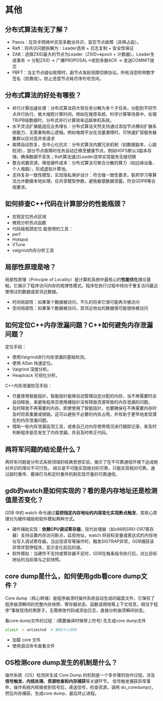 # 其他

## 分布式算法有无了解？

- Paxos：在异步网络中实现多数派共识，容忍节点故障（非拜占庭）。
- Raft：将共识问题拆解为：Leader选举 + 日志复制 + 安全性保证
- ZAB：选择ZXID最大的节点为Leader（ZXID=epoch + 计数器）。Leader生成事务 → 分配ZXID → 广播PROPOSAL->收到多数ACK → 发送COMMIT提交
- PBFT：当主节点疑似故障时，副节点发起视图切换协议。所有消息附带数字签名（防篡改）。防止恶意节点耗尽序列号空间。

## 分布式算法的好处有哪些？

- 并行计算加速处理：分布式算法将大型任务分解为多个子任务，分配到不同节点并行执行，极大缩短计算时间。例如在推荐系统、科学计算等场景中，处理TB/PB级数据时，分布式并行计算效率远超单机系统。
- 水平灵活扩展能适应业务增长：分布式算法天然支持通过添加节点横向扩展系统能力，无需重构核心逻辑。例如电商平台在流量激增时，可快速扩容服务器集群以应对高并发请求
- 故障自动恢复，去中心化抗灾：分布式算法内置冗余机制（如数据副本、心跳检测），部分节点故障时任务自动迁移至健康节点。例如HDFS默认3副本存储，确保数据不丢失；Raft算法通过Leader选举实现服务无缝切换
- 整合闲置资源，降低硬件成本：分布式算法可聚合分散的算力（如边缘设备、个人电脑），形成虚拟计算池。
- 支持复杂一致性模型，实现隐私保护设计：符合强一致性要求，联邦学习等算法允许数据本地处理，仅共享模型参数，避免敏感数据泄露，符合GDPR等合规要求。

## 如何排查C++代码在计算部分的性能瓶颈？

- 宏观定位热点区域
- 微观分析热点函数
- 代码级瓶颈定位
能使用的工具：
- perf
- Hotspot
- VTune
- valgrind内存分析工具

## 局部性原理是啥？

局部性原理（Principle of Locality）是计算机系统中最核心的**性能优化**理论基础，它揭示了程序访问内存的规律性模式。程序在执行过程中倾向于重复访问最近使用过的数据或其邻近数据。

- 时间局部性：如果某个数据被访问，不久的将来它很可能再次被访问
- 空间局部性：如果某个数据被访问，其邻近地址的数据很可能很快被访问

## 如何定位C++内存泄漏问题？C++如何避免内存泄漏问题？

定位手段：

- 使用Valgrind进行内存泄漏的基础检测。
- 使用 ASan 快速定位。
- Valgrind 深度分析。
- Heaptrack 可视化分析。

C++内存泄漏防范手段：

- 尽量使用智能指针，智能指针能够自动管理动态分配的内存，当不再需要时会自动释放，来避免程序员使用裸指针没有释放资源导致的内存泄漏的问题。
- 及时释放不再需要的内存。即使使用了智能指针，也要确保在不再需要内存时及时将其重置或销毁。这可以避免不必要的内存占用，并有助于更早地发现潜在的内存泄漏问题。
- 借助一些内存泄漏监测工具，或者自己对内存使用情况进行跟踪记录，来及时判断程序是否发生了内存泄漏，并且及时修正代码。

## 两将军问题的结论是什么？

两将军问题是分布式系统领域的经典思想实验，揭示了在不可靠通信环境下达成绝对共识的理论不可行性。
结论是不可能实现绝对的可靠，只能实现相对可靠。通过超时重传、​霰弹打鸟和定时重传机制实现尽量的可靠通信。

## gdb的watch是如何实现的？看的是内存地址还是检测值是否变化？

GDB 中的 watch 命令通过**监控指定内存地址的内容变化实现断点触发**，其核心原理分为硬件辅助和软件模拟两种方式。

- 硬件辅助实现：**依赖CPU调试寄存器**，现代处理器（如x86的DR0-DR7寄存器）支持设置内存访问断点，监视地址，watch 将目标变量或表达式的内存地址写入调试寄存器。当出现读写等操作时，触发SIGTRAP异常，GDB捕获该异常并暂停程序，显示变化前后的值。
- 软件模拟：当硬件不支持或寄存器不足时，GDB在每条指令执行后，对比目标地址的当前值与之前快照。

## core dump是什么，如何使用gdb看core dump文件？

Core dump（核心转储）是程序崩溃时操作系统自动生成的磁盘文件，它保存了程序崩溃瞬间的完整内存快照、寄存器状态、函数调用栈等上下文信息，相当于程序“事故现场的黑匣子。无需修改代码或添加日志，直接分析崩溃瞬间状态。

看core dump文件的过程：(需要编译时候带上符号)
先生成core dump文件

```bash
ulimit -c unlimited  # 解除大小限制
```

- 加载 core 文件
- 使用调试命令查看文件

## OS检测core dump发生的机制是什么？

操作系统（OS）检测并生成 Core Dump 的机制是一个多步骤的协作过程，涉及**信号触发、内核处理、资源检查和内存捕获**等关键环节。
信号触发捕获异常事件，操作系统内核接收到信号后，递送信号，检查资源，调用 do_coredump()，然后内存捕获，生成core dump，最后终止进程。
